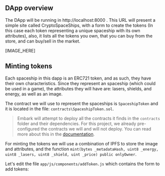 ## DApp overview
The DApp will be running in http://localhost:8000 . This URL will present a simple site called CryptoSpaceShips, with a form to create the tokens (In this case each token representing a unique spaceship with its own attributes), also, it lists all the tokens you own, that you can buy from the store, and can buy/sell in the market.

[IMAGE_HERE]

## Minting tokens
Each spaceship in this dapp is an ERC721 token, and as such, they have their own characteristics. Since they represent an spaceship (which could be used in a game), the attributes they will have are: lasers, shields, and energy, as well as an image.

 The contract we will use to represent the spaceships is `SpaceshipToken` and it is located in the file:  `contracts\SpaceshipToken.sol`. 
 
 > Embark will attempt to deploy all the contracts it finds in the `contracts` folder and their dependencies. For this project, we already pre-configured the contracts we will and will not deploy. You can read more about this in the [documentation](https://embark.status.im/docs/contracts.html#Specify-contract-file).

 For minting the tokens we will use a combination of IPFS to store the image and attributes, and the function `mint(bytes _metadataHash, uint8 _energy,  uint8 _lasers, uint8 _shield, uint _price) public onlyOwner`.

 Let's edit the file `app/js/components/addToken.js` which contains the form to add tokens:

